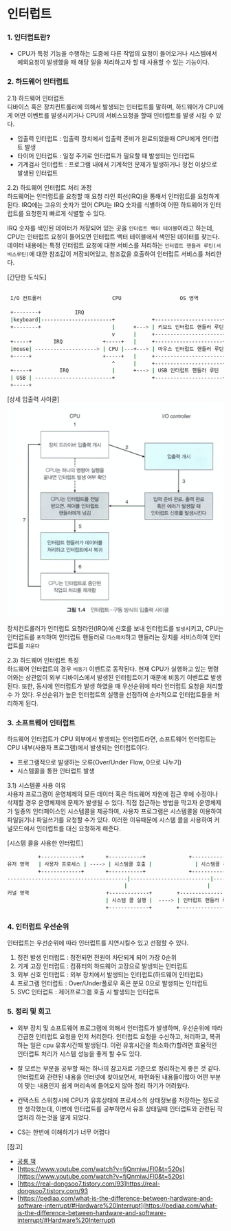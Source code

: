 # 인터럽트

### 1. 인터럽트란? 

 - CPU가 특정 기능을 수행하는 도중에 다른 작업의 요청이 들어오거나 시스템에서 예외요청이 발생했을 때 해당 일을 처리하고자 할 때 사용할 수 있는 기능이다.


### 2. 하드웨어 인터럽트 
 2.1) 하드웨어 인터럽트     
 디바이스 혹은 장치컨트롤러에 의해서 발생되는 인터럽트를 말하며, 하드웨어가 CPU에게 어떤 이벤트를 발생시키거나 CPU의 서비스요청을 할때 인터럽트를 발생 시킬 수 있다.
  - 입출력 인터럽트 : 입출력 장치에서 입출력 준비가 완료되었을때 CPU에게 인터럽트 발생 
  - 타이머 인터럽트 : 일정 주기로 인터럽트가 필요할 때 발생되는 인터럽트
  - 기계검사 인터럽트 : 프로그램 내에서 기계적인 문제가 발생하거나 정전 이상으로 발생된 인터럽트

2.2) 하드웨어 인터럽트 처리 과정   
 하드웨어는 인터럽트를 요청할 때 요청 라인 회선(IRQ)을 통해서 인터럽트를 요청하게 된다. IRQ에는 고유의 숫자가 있어 CPU는 IRQ 숫자를 식별하여 어떤 하드웨어가 인터럽트를 요청한지 빠르게 식별할 수 있다. 
 
 IRQ 숫자를 색인된 데이터가 저장되어 있는 곳을 `인터럽트 백터 테이블`이라고 하는데, CPU는 인터럽트 요청이 들어오면 인터럽트 백터 테이블에서 색인된 데이터를 찾는다. 데이터 내용에는 특정 인터럽트 요청에 대한 서비스를 처리하는 `인터럽트 핸들러 루틴(서비스루틴)`에 대한 참조값이 저장되어있고, 참조값을 호출하여 인터럽트 서비스를 처리한다.

[간단한 도식도]
```bash            

 I/O 컨트롤러                       CPU                   OS 영역 
 
 +--------+           IRQ                                                       
 |keyboard|-----------------------+            +----------------------+ 
 +--------+                       |      +---> | 키보드 인터럽트 핸들러 루틴 |   
                                  v      |     +----------------------+
 +-----+       IRQ             +-----+   |     +----------------------+
 |mouse| --------------------> | CPU |---+---> | 마우스 인터럽트 핸들러 루틴 |
 +-----+                       +-----+   |     +----------------------+          
                                  ^      |     +----------------------+ 
 +-----+         IRQ              |      +---> | USB 인터럽트 핸들러 루틴  | 
 | USB | -------------------------+            +----------------------+                    
 +-----+                                       
```
[상세 입출력 사이클]
![입출력사이클](./images/interrupt-cycle.png)  

장치컨트롤러가 인터럽트 요청라인(IRQ)에 신호를 보내 인터럽트를 `발생`시키고,
CPU는 인터럽트를 `포착`하여 인터럽트 핸들러로 `디스패치`하고 핸들러는 장치를 서비스하여 인터럽트를 `지운다`  

2.3) 하드웨어 인터럽트 특징  
하드웨어 인터럽트의 경우 `비동기` 이벤트로 동작된다. 현재 CPU가 실행하고 있는 명령어와는 상관없이 외부 디바이스에서 발생된 인터럽트이기 때문에 비동기 이벤트로 발생된다. 또한, 동시에 인터럽트가 발생 하였을 때 우선순위에 따라 인터럽트 요청을 처리할 수 가 있다. 우선순위가 높은 인터럽트의 실행을 선점하여 순차적으로 인터럽트들을 처리하게 된다.   

### 3. 소프트웨어 인터럽트 
 하드웨어 인터럽트가 CPU 외부에서 발생되는 인터럽트라면, 소프트웨어 인터럽트는 CPU 내부(사용자 프로그램)에서 발생되는 인터럽트이다. 
 
  - 프로그램적으로 발생하는 오류(Over/Under Flow, 0으로 나누기)
  - 시스템콜을 통한 인터럽트 발생

 3.1) 시스템콜 사용 이유   
 사용자 프로그램이 운영체제의 모든 데이터 혹은 하드웨어 자원에 접근 후에 수정이나 삭제할 경우 운영체제에 문제가 발생될 수 있다. 직접 접근하는 방법을 막고자 운영체제가 일종의 인터페이스인 시스템콜을 제공하여, 사용자 프로그램은 시스템콜을 이용하여 파일읽기나 파일쓰기를 요청할 수가 있다. 이러한 이유때문에 시스템 콜을 사용하여 커널모드에서 인터럽트를 대신 요청하게 해준다. 

 [시스템 콜을 사용한 인터럽트] 
 ```bash
           +-------------+       +-----------+              +-----------+
 유저 영역   | 사용자 프로세스 | ----> | 시스템콜 호출 |              | 시스템콜 복귀|     
           +-------------+       +-----------+              +-----------+          
---------------------------------------|--------------------------|-----          
                                       |                          |
 커널 영역                         +-------------+        +--------------------+
                                 | 시스템 콜 실행 |  ----> | 인터럽트 핸들러 루틴 완료|
                                 +-------------+        +--------------------+
```


### 4. 인터럽트 우선순위
인터럽트는 우선순위에 따라 인터럽트를 지연시킬수 있고 선점할 수 있다.  

 1) 정전 발생 인터럽트 : 정전되면 전원이 차단되게 되어 가장 0순위     
 2) 기계 고장 인터럽트 : 컴퓨터의 하드웨어 고장으로 발생되는 인터럽트     
 3) 외부 신호 인터럽트 : 외부 장치에서 발생되는 인터럽트(하드웨어 인터럽트)   
 4) 프로그램 인터럽트  : Over/Under플로우 혹은 분모 0으로 발생되는 인터럽트 
 5) SVC 인터럽트 : 제어프로그램 호출 시 발생되는 인터럽트


### 5. 정리 및 회고
- 외부 장치 및 소프트웨어 프로그램에 의해서 인터럽트가 발생하며, 우선순위에 따라 긴급한 인터럽트 요청을 먼저 처리한다. 
인터럽트 요청을 수신하고, 처리하고, 복귀하는 일은 cpu 유휴시간때 발생된다. 이런 유휴시간을 최소화(?)할려면 효율적인 인터럽트 처리가 시스템 성능을 좋게 할 수도 있다. 

- 잘 모르는 부분을 공부할 때는 하나의 참고자료 기준으로 정리하는게 좋은 것 같다. 인터럽트와 관련된 내용을 인터넷에 찾아보면서, 파편화된 내용들이많아 어떤 부분이 맞는 내용인지 쉽게 머리속에 들어오지 않아 정리 하기가 어려웠다.  
- 컨택스트 스위칭시에 CPU가 유휴상태에 프로세스의 상태정보를 저장하는 정도로만 생각했는데, 이번에 인터럽트를 공부하면서 유휴 상태일때 인터럽트와 관련된 작업처리 하는것을 알게 되었다.
- CS는 한번에 이해하기가 너무 어렵다  



[참고]  
- [공룡 책](http://www.yes24.com/Product/Goods/89496122)
- [https://www.youtube.com/watch?v=fjQnmiwJFl0&t=520s](https://www.youtube.com/watch?v=fjQnmiwJFl0&t=520s)
- [https://real-dongsoo7.tistory.com/93]https://real-dongsoo7.tistory.com/93
- [https://pediaa.com/what-is-the-difference-between-hardware-and-software-interrupt/#Hardware%20Interrupt](https://pediaa.com/what-is-the-difference-between-hardware-and-software-interrupt/#Hardware%20Interrupt)
